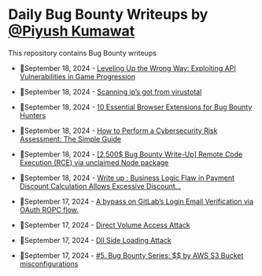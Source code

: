 # Daily Bug Bounty Writeups by [@Piyush Kumawat](https://twitter.com/piyush_supiy) 
This repository contains Bug Bounty writeups

<!-- BLOG-POST-LIST:START -->
 - 💯September 18, 2024 - [Leveling Up the Wrong Way: Exploiting API Vulnerabilities in Game Progression](https://aminudin.medium.com/leveling-up-the-wrong-way-exploiting-api-vulnerabilities-in-game-progression-19f883f48da8?source=rss------bug_bounty-5) 

 - 💯September 18, 2024 - [Scanning ip’s got from virustotal](https://medium.com/@loyalonlytoday/scanning-ips-got-from-virustotal-7baa7398ba83?source=rss------bug_bounty-5) 

 - 💯September 18, 2024 - [10 Essential Browser Extensions for Bug Bounty Hunters](https://medium.com/@firdansp/10-essential-browser-extensions-for-bug-bounty-hunters-f17f8b001bcc?source=rss------bug_bounty-5) 

 - 💯September 18, 2024 - [How to Perform a Cybersecurity Risk Assessment: The Simple Guide](https://medium.com/@paritoshblogs/how-to-perform-a-cybersecurity-risk-assessment-the-simple-guide-b37d1b986682?source=rss------bug_bounty-5) 

 - 💯September 18, 2024 - [[2,500$ Bug Bounty Write-Up] Remote Code Execution &lpar;RCE&rpar; via unclaimed Node package](https://medium.com/@p0lyxena/2-500-bug-bounty-write-up-remote-code-execution-rce-via-unclaimed-node-package-6b9108d10643?source=rss------bug_bounty-5) 

 - 💯September 18, 2024 - [Write up : Business Logic Flaw in Payment Discount Calculation Allows Excessive Discount…](https://medium.com/@jakboubmostefa/write-up-business-logic-flaw-in-payment-discount-calculation-allows-excessive-discount-19d567f5da18?source=rss------bug_bounty-5) 

 - 💯September 17, 2024 - [A bypass on GitLab’s Login Email Verification via OAuth ROPC flow.](https://cybxis.medium.com/a-bypass-on-gitlabs-login-email-verification-via-oauth-ropc-flow-e194242cad96?source=rss------bug_bounty-5) 

 - 💯September 17, 2024 - [Direct Volume Access Attack](https://medium.com/@reemmoslem34/direct-volume-access-attack-dfbb2d73e406?source=rss------bug_bounty-5) 

 - 💯September 17, 2024 - [Dll Side Loading Attack](https://medium.com/@reemmoslem34/dll-side-loading-attack-80ea716fd588?source=rss------bug_bounty-5) 

 - 💯September 17, 2024 - [#5. Bug Bounty Series: $$ by AWS S3 Bucket misconfigurations](https://cyb3rmind.medium.com/5-bug-bounty-series-by-aws-s3-bucket-misconfigurations-fb645057d03e?source=rss------bug_bounty-5) 
<!-- BLOG-POST-LIST:END -->

